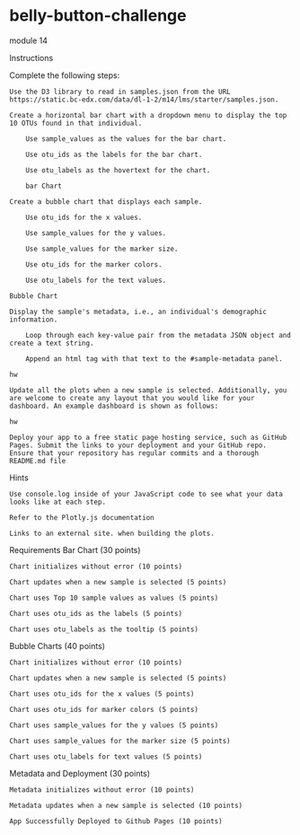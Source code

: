 # belly-button-challenge
module 14


Instructions

Complete the following steps:

    Use the D3 library to read in samples.json from the URL https://static.bc-edx.com/data/dl-1-2/m14/lms/starter/samples.json.

    Create a horizontal bar chart with a dropdown menu to display the top 10 OTUs found in that individual.

        Use sample_values as the values for the bar chart.

        Use otu_ids as the labels for the bar chart.

        Use otu_labels as the hovertext for the chart.

        bar Chart

    Create a bubble chart that displays each sample.

        Use otu_ids for the x values.

        Use sample_values for the y values.

        Use sample_values for the marker size.

        Use otu_ids for the marker colors.

        Use otu_labels for the text values.

    Bubble Chart

    Display the sample's metadata, i.e., an individual's demographic information.

        Loop through each key-value pair from the metadata JSON object and create a text string.

        Append an html tag with that text to the #sample-metadata panel.

    hw

    Update all the plots when a new sample is selected. Additionally, you are welcome to create any layout that you would like for your dashboard. An example dashboard is shown as follows:

    hw

    Deploy your app to a free static page hosting service, such as GitHub Pages. Submit the links to your deployment and your GitHub repo. Ensure that your repository has regular commits and a thorough README.md file

Hints

    Use console.log inside of your JavaScript code to see what your data looks like at each step.

    Refer to the Plotly.js documentation 

    Links to an external site. when building the plots.

Requirements
Bar Chart (30 points)

    Chart initializes without error (10 points)

    Chart updates when a new sample is selected (5 points)

    Chart uses Top 10 sample values as values (5 points)

    Chart uses otu_ids as the labels (5 points)

    Chart uses otu_labels as the tooltip (5 points)

Bubble Charts (40 points)

    Chart initializes without error (10 points)

    Chart updates when a new sample is selected (5 points)

    Chart uses otu_ids for the x values (5 points)

    Chart uses otu_ids for marker colors (5 points)

    Chart uses sample_values for the y values (5 points)

    Chart uses sample_values for the marker size (5 points)

    Chart uses otu_labels for text values (5 points)

Metadata and Deployment (30 points)

    Metadata initializes without error (10 points)

    Metadata updates when a new sample is selected (10 points)

    App Successfully Deployed to Github Pages (10 points)
